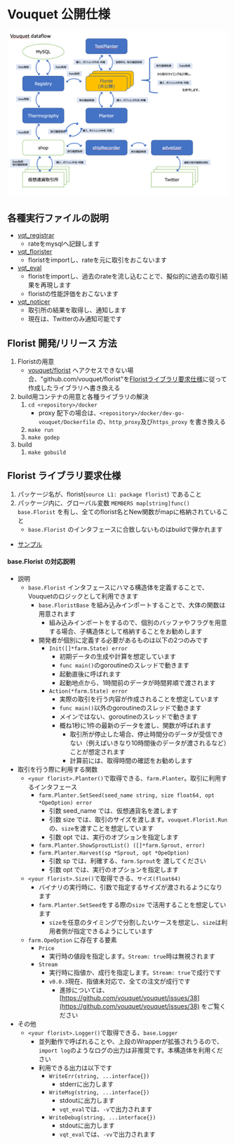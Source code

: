 Vouquet 公開仕様
===

![Dataflow](./media/Vouquet_Dataflow.png)

## 各種実行ファイルの説明

* [vqt_registrar](./elf/vqt_registrar.md)
	* rateをmysqlへ記録します
* [vqt_florister](./elf/vqt_florister.md)
	* floristをimportし、rateを元に取引をおこないます
* [vqt_eval](./elf/vqt_eval.md)
	* floristをimportし、過去のrateを流し込むことで、擬似的に過去の取引結果を再現します
	* floristの性能評価をおこないます
* [vqt_noticer](./elf/vqt_noticer.md)
	* 取引所の結果を取得し、通知します
	* 現在は、Twitterのみ通知可能です

## Florist 開発/リリース 方法

1. Floristの用意
	* [vouquet/florist](https://github.com/vouquet/florist) へアクセスできない場合、"github.com/vouquet/florist"を[Floristライブラリ要求仕様](#florist-ライブラリ要求仕様)に従って作成したライブラリへ書き換える
2. build用コンテナの用意と各種ライブラリの解決
	1. `cd <repository>/docker`
		* proxy 配下の場合は、`<repository>/docker/dev-go-vouquet/Dockerfile` の、`http_proxy`及び`https_proxy` を書き換える
	2. `make run`
	3. `make godep`
3. build
	1. `make gobuild`

## Florist ライブラリ要求仕様

1. パッケージ名が、florist(`source L1: package florist`) であること
2. パッケージ内に、グローバル変数 `MEMBERS map[string]func() base.Florist` を有し、全てのflorist名とNew関数がmapに格納されていること
	* `base.Florist` のインタフェースに合致しないものはbuildで弾かれます
* [サンプル](../../sample/lib/florist/florist.go)

#### base.Florist の対応説明
* 説明
	* `base.Florist` インタフェースにハマる構造体を定義することで、Vouquetのロジックとして利用できます
		* `base.FloristBase` を組み込みインポートすることで、大体の関数は用意されます
			* 組み込みインポートをするので、個別のバッファやフラグを用意する場合、子構造体として格納することをお勧めします
		* 開発者が個別に定義する必要があるものは以下の2つのみです
			* `Init([]*farm.State) error`
				* 初期データの生成や計算を想定しています
				* `func main()`のgoroutineのスレッドで動きます
				* 起動直後に呼ばれます
				* 起動地点から、1時間前のデータが時間昇順で渡されます
			* `Action(*farm.State) error`
				* 実際の取引を行う内容が作成されることを想定しています
				* `func main()`以外のgoroutineのスレッドで動きます
				* メインではない、goroutineのスレッドで動きます
				* 概ね1秒に1件の最新のデータを渡し、関数が呼ばれます
					* 取引所が停止した場合、停止時間分のデータが受信できない（例えばいきなり10時間後のデータが渡されるなど）ことが想定されます
					* 計算前には、取得時間の確認をお勧めします
* 取引を行う際に利用する関数
	* `<your florist>.Planter()`で取得できる、`farm.Planter`。取引に利用するインタフェース
		* `farm.Planter.SetSeed(seed_name string, size float64, opt *OpeOption) error`
			* 引数 seed_name では、仮想通貨名を渡します
			* 引数 size では、取引のサイズを渡します。`vouquet.Florist.Run`の、`size`を渡すことを想定しています
			* 引数 opt では、実行のオプションを指定します
		* `farm.Planter.ShowSproutList() ([]*farm.Sprout, error)`
		* `farm.Planter.Harvest(sp *Sprout, opt *OpeOption)`
			* 引数 sp では、利確する、`farm.Sprout`を 渡してください
			* 引数 opt では、実行のオプションを指定します
	* `<your florist>.Size()`で取得できる、`サイズ(float64)`
		* バイナリの実行時に、引数で指定するサイズが渡されるようになります
		* `farm.Planter.SetSeed`をする際の`size` で活用することを想定しています
			* `size`を任意のタイミングで分割したいケースを想定し、`size`は利用者側が指定できるようにしています
	* `farm.OpeOption` に存在する要素
		* `Price`
			* 実行時の値段を指定します。`Stream: true`時は無視されます
		* `Stream`
			* 実行時に指値か、成行を指定します。`Stream: true`で成行です
			* `v0.0.3`現在、指値未対応で、全ての注文が成行です
				* 進捗については、[https://github.com/vouquet/vouquet/issues/38](https://github.com/vouquet/vouquet/issues/38) をご覧ください
* その他
	* `<your florist>.Logger()`で取得できる、`base.Logger`
		* 並列動作で呼ばれることや、上段のWrapperが拡張されうるので、`import log`のようなログの出力は非推奨です。本構造体を利用ください
		* 利用できる出力は以下です
			* `WriteErr(string, ...interface{})`
				* stderrに出力します
			* `WriteMsg(string, ...interface{})`
				* stdoutに出力します
				* `vqt_eval`では、`-v`で出力されます
			* `WriteDebug(string, ...interface{})`
				* stdoutに出力します
				* `vqt_eval`では、`-vv`で出力されます

